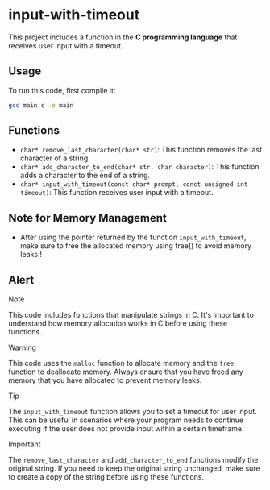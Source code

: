# input-with-timeout
This project includes a function in the **C programming language** that receives user input with a timeout.


## Usage

To run this code, first compile it:

```bash
gcc main.c -o main
```


## Functions

- `char* remove_last_character(char* str)`: This function removes the last character of a string.
- `char* add_character_to_end(char* str, char character)`: This function adds a character to the end of a string.
- `char* input_with_timeout(const char* prompt, const unsigned int timeout)`: This function receives user input with a timeout.


## Note for Memory Management
- After using the pointer returned by the function `input_with_timeout`, make sure to free the allocated memory using free() to avoid memory leaks !



## Alert

> [!NOTE]
> This code includes functions that manipulate strings in C. It's important to understand how memory allocation works in C before using these functions.

> [!WARNING]
> This code uses the `malloc` function to allocate memory and the `free` function to deallocate memory. Always ensure that you have freed any memory that you have allocated to prevent memory leaks.

> [!TIP]
> The `input_with_timeout` function allows you to set a timeout for user input. This can be useful in scenarios where your program needs to continue executing if the user does not provide input within a certain timeframe.

> [!IMPORTANT]
> The `remove_last_character` and `add_character_to_end` functions modify the original string. If you need to keep the original string unchanged, make sure to create a copy of the string before using these functions.
